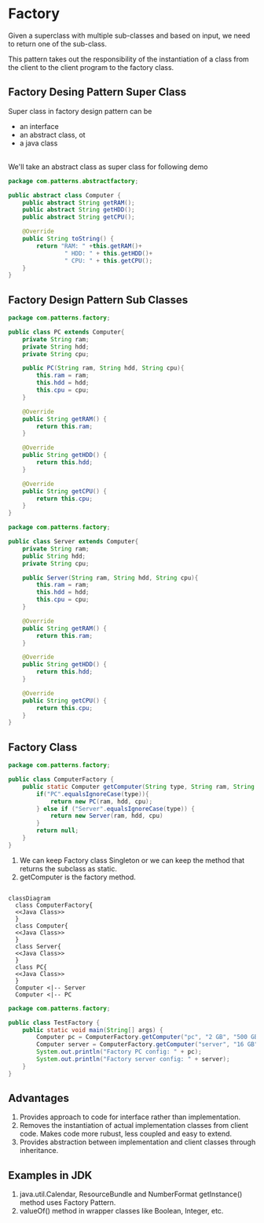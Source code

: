 # Factory <!-- aka Factory Method Design Pattern -->
<!-- Creational pattern -->
Given a superclass with multiple sub-classes and based on input, we need to return one of the sub-class.
<!-- https://www.digitalocean.com/community/tutorials/factory-design-pattern-in-java -->
<!-- https://github.com/WebJournal/journaldev/tree/master/java-design-patterns/Factory-Design-Pattern -->
This pattern takes out the responsibility of the instantiation of a class from the client to the client program to the factory class.
## Factory Desing Pattern Super Class
Super class in factory design pattern can be 
- an interface
- an abstract class, ot
- a java class

</br>We'll take an abstract class as super class for following demo

```java
package com.patterns.abstractfactory;

public abstract class Computer {
    public abstract String getRAM();
    public abstract String getHDD();
    public abstract String getCPU();

    @Override
    public String toString() {
        return "RAM: " +this.getRAM()+
                " HDD: " + this.getHDD()+
                " CPU: " + this.getCPU();
    }
}
```

## Factory Design Pattern Sub Classes

```java
package com.patterns.factory;

public class PC extends Computer{
    private String ram;
    private String hdd;
    private String cpu;

    public PC(String ram, String hdd, String cpu){
        this.ram = ram;
        this.hdd = hdd;
        this.cpu = cpu;
    }

    @Override
    public String getRAM() {
        return this.ram;
    }

    @Override
    public String getHDD() {
        return this.hdd;
    }

    @Override
    public String getCPU() {
        return this.cpu;
    }
}

```

```java
package com.patterns.factory;

public class Server extends Computer{
    private String ram;
    public String hdd;
    private String cpu;

    public Server(String ram, String hdd, String cpu){
        this.ram = ram;
        this.hdd = hdd;
        this.cpu = cpu;
    }

    @Override
    public String getRAM() {
        return this.ram;
    }

    @Override
    public String getHDD() {
        return this.hdd;
    }

    @Override
    public String getCPU() {
        return this.cpu;
    }
}

```

## Factory Class

```java
package com.patterns.factory;

public class ComputerFactory {
    public static Computer getComputer(String type, String ram, String hdd, String cpu){
        if("PC".equalsIgnoreCase(type)){
            return new PC(ram, hdd, cpu);
        } else if ("Server".equalsIgnoreCase(type)) {
            return new Server(ram, hdd, cpu)
        }
        return null;
    }
}

```
1. We can keep Factory class Singleton or we can keep the method that returns the subclass as static.
2. getComputer is the factory method.

```mermaid

classDiagram
  class ComputerFactory{
  <<Java Class>>
  }
  class Computer{
  <<Java Class>>
  }
  class Server{
  <<Java Class>>
  }
  class PC{
  <<Java Class>>
  }
  Computer <|-- Server
  Computer <|-- PC
```


  
```java
package com.patterns.factory;

public class TestFactory {
    public static void main(String[] args) {
        Computer pc = ComputerFactory.getComputer("pc", "2 GB", "500 GB", "2.4 GHz");
        Computer server = ComputerFactory.getComputer("server", "16 GB", "1 TB", "2.9 GHz");
        System.out.println("Factory PC config: " + pc);
        System.out.println("Factory server config: " + server);
    }
}

```

## Advantages
1. Provides approach to code for interface rather than implementation.
2. Removes the instantiation of actual implementation classes from client code. Makes code more rubust, less coupled and easy to extend.    
3. Provides abstraction between implementation and client classes through inheritance.

## Examples in JDK
1. java.util.Calendar, ResourceBundle and NumberFormat getInstance() method uses Factory Pattern.
2. valueOf() method in wrapper classes like Boolean, Integer, etc.





